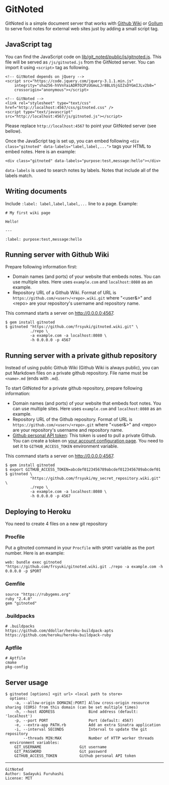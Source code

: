 # GitNoted

GitNoted is a simple document server that works with [Github Wiki](https://help.github.com/articles/about-github-wikis/) or [Gollum](https://github.com/gollum/gollum) to serve foot notes for external web sites just by adding a small script tag.

## JavaScript tag

You can find the JavaScript code on [lib/git_noted/public/js/gitnoted.js](lib/git_noted/public/js/gitnoted.js). This file will be served as `/js/gitnoted.js` from the GitNoted server. You can import it using `<script>` tag as following.

```
<!-- GitNoted depends on jQuery -->
<script src="https://code.jquery.com/jquery-3.1.1.min.js"
    integrity="sha256-hVVnYaiADRTO2PzUGmuLJr8BLUSjGIZsDYGmIJLv2b8="
    crossorigin="anonymous"></script>

<!-- GitNoted -->
<link rel="stylesheet" type="text/css" href="http://localhost:4567/css/gitnoted.css" />
<script type="text/javascript" src="http://localhost:4567/js/gitnoted.js"></script>
```

Please replace `http://localhost:4567` to point your GitNoted server (see bellow).

Once the JavaScript tag is set up, you can embed following `<div class="gitnoted" data-labels="label,label,...">` tags your HTML to embed notes. Here is an example:

```
<div class="gitnoted" data-labels="purpose:test,message:hello"></div>
```

`data-labels` is used to search notes by labels. Notes that include all of the labels match.


## Writing documents

Include `:label: label,label,label,...` line to a page. Example:

```
# My first wiki page

Hello!

---

:label: purpose:test,message:hello
```

## Running server with Github Wiki

Prepare following information first:

* Domain names (and ports) of your website that embeds notes. You can use multiple sites. Here uses `example.com` and `localhost:8080` as an example.
* Repository URL of a Github Wiki. Format of URL is `https://github.com/<user>/<repo>.wiki.git` where "&lt;user&&gt;" and &lt;repo&gt; are your repository's username and repository name.

This command starts a server on http://0.0.0.0:4567.

```
$ gem install gitnoted
$ gitnoted "https://github.com/frsyuki/gitnoted.wiki.git" \
           ./repo \
           -a example.com -a localhost:8080 \
           -h 0.0.0.0 -p 4567
```

## Running server with a private github repository

Instead of using public Github Wiki (Github Wiki is always public), you can put Markdown files on a private github repository. File name must be `<name>.md` (ends with `.md`).

To start GitNoted for a private github repository, prepare following information:

* Domain names (and ports) of your website that embeds foot notes. You can use multiple sites. Here uses `example.com` and `localhost:8080` as an example.
* Repository URL of the Github repository. Format of URL is `https://github.com/<user>/<repo>.git` where "&lt;user&&gt;" and &lt;repo&gt; are your repository's username and repository name.
* [Github personal API token](https://github.com/blog/1509-personal-api-tokens): This token is used to pull a private Github. You can create a token on [your account configuration page](https://github.com/settings/tokens). You need to set it to `GITHUB_ACCESS_TOKEN` environment variable.

This command starts a server on http://0.0.0.0:4567.

```
$ gem install gitnoted
$ export GITHUB_ACCESS_TOKEN=abcdef0123456789abcdef0123456789abcdef01
$ gitnoted \
           "https://github.com/frsyuki/my_secret_repository.wiki.git" \
           ./repo \
           -a example.com -a localhost:8080 \
           -h 0.0.0.0 -p 4567
```

## Deploying to Heroku

You need to create 4 files on a new git repository

### Procfile

Put a gitnoted command in your `Procfile` with `$PORT` variable as the port number. Here is an example:

```
web: bundle exec gitnoted "https://github.com/frsyuki/gitnoted.wiki.git ./repo -a example.com -h 0.0.0.0 -p $PORT
```

### Gemfile

```
source "https://rubygems.org"
ruby "2.4.0"
gem "gitnoted"
```

### .buildpacks

```
# .buildpacks
https://github.com/ddollar/heroku-buildpack-apts
https://github.com/heroku/heroku-buildpack-ruby
```

### Aptfile

```
# Aptfile
cmake
pkg-config
```

## Server usage

```
$ gitnoted [options] <git url> <local path to store>
  options:
    -a, --allow-origin DOMAIN[:PORT] Allow cross-origin resource sharing (CORS) from this domain (can be set multiple times)
    -h, --host ADDRESS               Bind address (default: 'localhost')
    -p, --port PORT                  Port (default: 4567)
    -e, --extra-app PATH.rb          Add an extra Sinatra application
    -i, --interval SECONDS           Interval to update the git repository
        --threads MIN:MAX            Number of HTTP worker threads
  environment variables:
    GIT_USERNAME                 Git username
    GIT_PASSWORD                 Git password
    GITHUB_ACCESS_TOKEN          Github personal API token
```

----

    GitNoted
    Author: Sadayuki Furuhashi
    License: MIT

